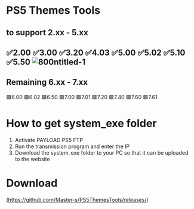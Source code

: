 # PS5 Themes Tools
to support
2.xx - 5.xx
-
✅2.00 ✅3.00 ✅3.20 ✅4.03 ✅5.00  ✅5.02 ✅5.10 ✅5.50 
![800ntitled-1](https://github.com/user-attachments/assets/bbb3abdc-beeb-4de3-8143-f3a629df82e0)
-
Remaining 6.xx - 7.xx
-
🟩6.00 🟩6.02 🟩6.50 🟩7.00 🟩7.01  🟩7.20 🟩7.40 🟩7.60  🟩7.61

# How to get system_exe folder
1. Activate PAYLOAD PS5 FTP <IP> <Port>
2. Run the transmission program and enter the IP
3. Download the system_exe folder to your PC so that it can be uploaded to the website

# Download
(https://github.com/Master-s/PS5ThemesTools/releases/)
